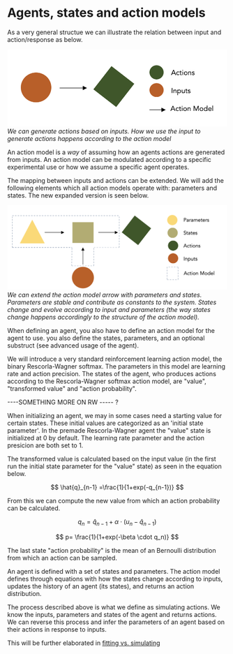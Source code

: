 
# Agents, states and action models

As a very general structue we can illustrate the relation between input and action/response as below. 

![Image1](../images/action_input.png)
*We can generate actions based on inputs. How we use the input to generate actions happens according to the action model*

An action model is a *way* of assuming how an agents actions are generated from inputs. An action model can be modulated according to a specific experimental use or how we assume a specific agent operates. 

The mapping between inputs and actions can be extended. We will add the following elements which all action models operate with: parameters and states. The new expanded version is seen below.

![Image2](../images/structure_with_action_model.png)
*We can extend the action model arrow with parameters and states. Parameters are stable and contribute as constants to the system. States change and evolve according to input and parameters (the way states change happens accordingly to the structure of the action model).*

When defining an agent, you also have to define an action model for the agent to use. you also define the states, parameters, and an optional substruct (see advanced usage of the agent).

We will introduce a very standard reinforcement learning action model, the binary Rescorla-Wagner softmax. The parameters in this model are learning rate and action precision. The states of the agent, who produces actions according to the Rescorla-Wagner softmax action model, are "value", "transformed value" and "action probability". 

----SOMETHING MORE ON RW ----- ?

When initializing an agent, we may in some cases need a starting value for certain states. These initial values are categorized as an 'initial state parameter'. In the premade Rescorla-Wagner agent the "value" state is initialized at 0 by default. The learning rate parameter and the action presicion are both set to 1. 

The transformed value is calculated based on the input value (in the first run the initial state parameter for the "value" state) as seen in the equation below.  


$$ \hat{q}_{n-1} =\frac{1}{1+exp(-q_{n-1})} $$

From this we can compute the new value from which an action probability can be calculated.

$$ q_n = \hat{q}_{n-1}+ \alpha \cdot (u_n-\hat{q}_{n-1})$$

$$ p=  \frac{1}{1+exp(-\beta \cdot q_n)} $$


The last state "action probability" is the mean of an Bernoulli distribution from which an action can be sampled.

An agent is defined with a set of states and parameters. The action model defines through equations with  how the states change according to inputs, updates the history of an agent (its states), and returns an action distribution. 

The process described above is what we define as simulating actions. We know the inputs, parameters and states of the agent and returns actions. We can reverse this process and infer the parameters of an agent based on their actions in response to inputs. 

This will be further elaborated in [fitting vs. simulating](./fitting_vs_simulating.md)





